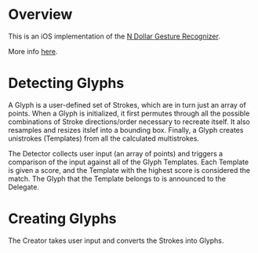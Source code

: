 # Overview

This is an iOS implementation of the [N Dollar Gesture Recognizer](http://depts.washington.edu/aimgroup/proj/dollar/ndollar.html).

More info [here](http://britg.com/2011/05/14/complex-gesture-recognition-in-ios-part-1-the-research/).

# Detecting Glyphs

A Glyph is a user-defined set of Strokes, which are in turn just an array of points. When a Glyph is initialized, it first permutes through all the possible combinations of Stroke directions/order necessary to recreate itself. It also resamples and resizes itslef into a bounding box. Finally, a Glyph creates unistrokes (Templates) from all the calculated multistrokes.

The Detector collects user input (an array of points) and triggers a comparison of the input against all of the Glyph Templates. Each Template is given a score, and the Template with the highest score is considered the match. The Glyph that the Template belongs to is announced to the Delegate.

# Creating Glyphs

The Creator takes user input and converts the Strokes into Glyphs.
